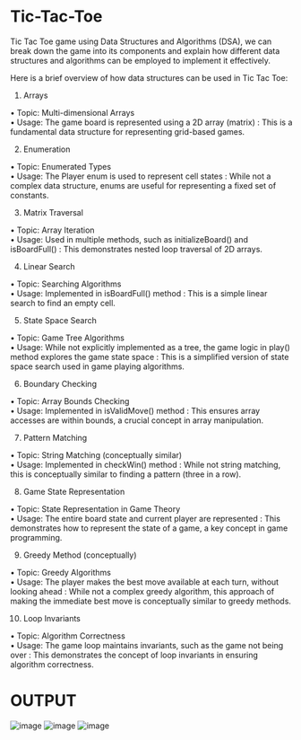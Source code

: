 # Tic-Tac-Toe

Tic Tac Toe game using Data Structures and Algorithms (DSA), we can break down the game into its components and explain how different data structures and algorithms can be employed to implement it effectively.

Here is a brief overview of how data structures can be used in Tic Tac Toe:

1.	Arrays

•	Topic: Multi-dimensional Arrays <br>
•	Usage: The game board is represented using a 2D array (matrix) : This is a fundamental data structure for representing grid-based games.


2.	Enumeration

•	Topic: Enumerated Types <br>
•	Usage: The Player enum is used to represent cell states : While not a complex data structure, enums are useful for representing a fixed set of constants.


3.	Matrix Traversal

•	Topic: Array Iteration <br>
•	Usage: Used in multiple methods, such as initializeBoard() and isBoardFull() : This demonstrates nested loop traversal of 2D arrays.


4.	Linear Search

•	Topic: Searching Algorithms <br>
•	Usage: Implemented in isBoardFull() method : This is a simple linear search to find an empty cell.


5.	State Space Search

•	Topic: Game Tree Algorithms <br>
•	Usage: While not explicitly implemented as a tree, the game logic in play() method explores the game state space : This is a simplified version of state space search used in game playing algorithms.


6.	Boundary Checking

•	Topic: Array Bounds Checking <br>
•	Usage: Implemented in isValidMove() method : This ensures array accesses are within bounds, a crucial concept in array manipulation.


7.	Pattern Matching

•	Topic: String Matching (conceptually similar) <br>
•	Usage: Implemented in checkWin() method : While not string matching, this is conceptually similar to finding a pattern (three in a row).


8.	Game State Representation

•	Topic: State Representation in Game Theory <br>
•	Usage: The entire board state and current player are represented : This demonstrates how to represent the state of a game, a key concept in game programming.


9.	Greedy Method (conceptually)

•	Topic: Greedy Algorithms <br>
•	Usage: The player makes the best move available at each turn, without looking ahead : While not a complex greedy algorithm, this approach of making the immediate best move is conceptually similar to greedy methods.


10.	Loop Invariants

•	Topic: Algorithm Correctness <br>
•	Usage: The game loop maintains invariants, such as the game not being over : This demonstrates the concept of loop invariants in ensuring algorithm correctness.


# OUTPUT

![image](https://github.com/user-attachments/assets/269b1ec2-09d6-413a-b8dc-1a6acd7cd1f5)
![image](https://github.com/user-attachments/assets/53c75a98-f4c1-4790-98c1-6b6ccdc6257b)
![image](https://github.com/user-attachments/assets/90f536c2-9f1c-40f0-aba1-fb09ef6d5552)




    
